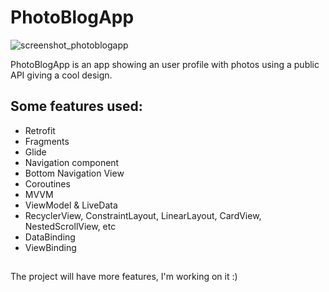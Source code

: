 # PhotoBlogApp

![screenshot_photoblogapp](https://user-images.githubusercontent.com/67812722/115488433-dd4ef000-a230-11eb-90cd-920091add1f5.png)

PhotoBlogApp is an app showing an user profile with photos using a public API giving a cool design.

## Some features used:
- Retrofit
- Fragments
- Glide
- Navigation component
- Bottom Navigation View
- Coroutines
- MVVM
- ViewModel & LiveData
- RecyclerView, ConstraintLayout, LinearLayout, CardView, NestedScrollView, etc
- DataBinding
- ViewBinding
##
The project will have more features, I'm working on it :)
